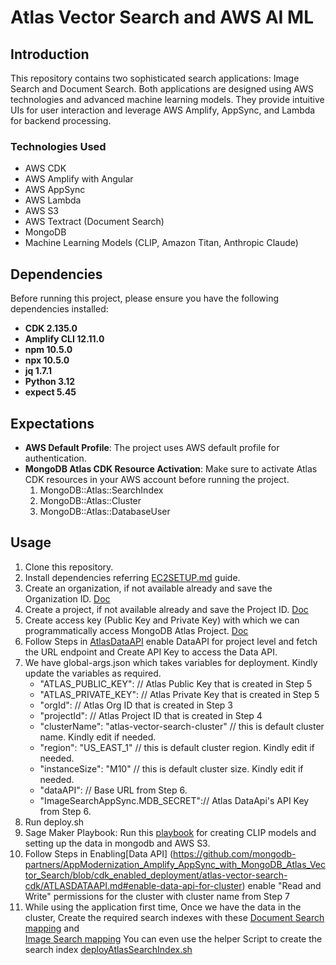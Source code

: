 # Atlas Vector Search and AWS AI ML

## Introduction
This repository contains two sophisticated search applications: Image Search and Document Search. Both applications are designed using AWS technologies and advanced machine learning models. They provide intuitive UIs for user interaction and leverage AWS Amplify, AppSync, and Lambda for backend processing.

### Technologies Used
- AWS CDK
- AWS Amplify with Angular
- AWS AppSync
- AWS Lambda
- AWS S3
- AWS Textract (Document Search)
- MongoDB
- Machine Learning Models (CLIP, Amazon Titan, Anthropic Claude)

## Dependencies

Before running this project, please ensure you have the following dependencies installed:

- **CDK 2.135.0**
- **Amplify CLI 12.11.0**
- **npm 10.5.0**
- **npx 10.5.0**
- **jq 1.7.1**
- **Python 3.12**
- **expect 5.45**

## Expectations

- **AWS Default Profile**: The project uses AWS default profile for authentication.
- **MongoDB Atlas CDK Resource Activation**: Make sure to activate Atlas CDK resources in your AWS account before running the project.
    1. MongoDB::Atlas::SearchIndex
    2. MongoDB::Atlas::Cluster
    3. MongoDB::Atlas::DatabaseUser

## Usage

1. Clone this repository.
2. Install dependencies referring [EC2SETUP.md](https://github.com/mongodb-partners/AppModernization_Amplify_AppSync_with_MongoDB_Atlas_Vector_Search/blob/cdk_enabled_deployment/atlas-vector-search-cdk/EC2SETUP.md) guide.
3. Create an organization, if not available already and save the Organization ID. [Doc](https://www.mongodb.com/docs/atlas/government/tutorial/create-organization/)
4. Create a project, if not available already and save the Project ID. [Doc](https://www.mongodb.com/docs/atlas/government/tutorial/create-project/)
5. Create access key (Public Key and Private Key) with which we can programmatically access MongoDB Atlas Project. [Doc](https://www.mongodb.com/docs/atlas/configure-api-access/#grant-programmatic-access-to-a-project)
6. Follow Steps in [AtlasDataAPI](https://github.com/mongodb-partners/AppModernization_Amplify_AppSync_with_MongoDB_Atlas_Vector_Search/blob/cdk_enabled_deployment/atlas-vector-search-cdk/ATLASDATAAPI.md) enable DataAPI for project level and fetch the URL endpoint and Create API Key to access the Data API.
7. We have global-args.json which takes variables for deployment. Kindly update the variables as required. 
    - "ATLAS_PUBLIC_KEY": // Atlas Public Key that is created in Step 5 
    - "ATLAS_PRIVATE_KEY": // Atlas Private Key that is created in Step 5 
    - "orgId": // Atlas Org ID that is created in Step 3
    - "projectId": // Atlas Project ID that is created in Step 4
    - "clusterName": "atlas-vector-search-cluster" // this is default cluster name. Kindly edit if needed.
    - "region": "US_EAST_1" // this is default cluster region. Kindly edit if needed.
    - "instanceSize": "M10" // this is default cluster size. Kindly edit if needed.
    - "dataAPI": // Base URL from Step 6.
    - "ImageSearchAppSync.MDB_SECRET":// Atlas DataApi's API Key from Step 6.
8. Run deploy.sh
9. Sage Maker Playbook: Run this [playbook](https://github.com/mongodb-partners/AppModernization_Amplify_AppSync_with_MongoDB_Atlas_Vector_Search/blob/cdk_enabled_deployment/atlas-vector-search-cdk/resources/image-search/SagemakerNotebook/README.md) for creating CLIP models and setting up the data in mongodb and AWS S3.
10. Follow Steps in Enabling[Data API] (https://github.com/mongodb-partners/AppModernization_Amplify_AppSync_with_MongoDB_Atlas_Vector_Search/blob/cdk_enabled_deployment/atlas-vector-search-cdk/ATLASDATAAPI.md#enable-data-api-for-cluster) enable "Read and Write" permissions for the cluster with cluster name from Step 7
11. While using the application first time, Once we have the data in the cluster, Create the required search indexes with these [Document Search mapping](https://github.com/mongodb-partners/AppModernization_Amplify_AppSync_with_MongoDB_Atlas_Vector_Search/blob/cdk_enabled_deployment/atlas-vector-search-cdk/resources/document-search/Mongodb/searchindex.json) and  
[Image Search mapping](https://github.com/mongodb-partners/AppModernization_Amplify_AppSync_with_MongoDB_Atlas_Vector_Search/blob/cdk_enabled_deployment/atlas-vector-search-cdk/resources/image-search/Mongodb/searchindex.json)
You can even use the helper Script to create the search index [deployAtlasSearchIndex.sh](https://github.com/mongodb-partners/AppModernization_Amplify_AppSync_with_MongoDB_Atlas_Vector_Search/blob/cdk_enabled_deployment/atlas-vector-search-cdk/deployAtlasSearchIndex.sh)
